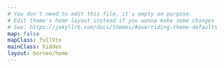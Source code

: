 ```yaml
---
# You don't need to edit this file, it's empty on purpose.
# Edit theme's home layout instead if you wanna make some changes
# See: https://jekyllrb.com/docs/themes/#overriding-theme-defaults
map: false
mapClass: fullVis
mainClass: hidden
layout: borneo/home
---
```

